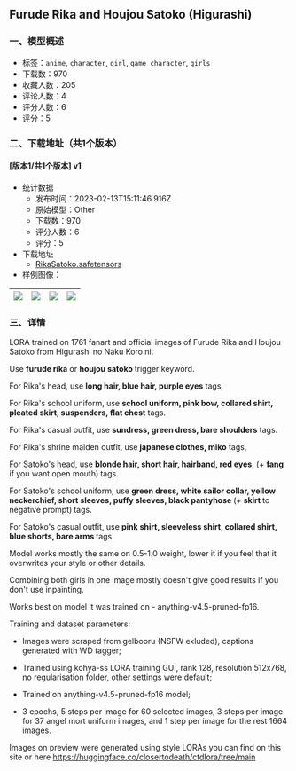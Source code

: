 ## Furude Rika and Houjou Satoko (Higurashi)
### 一、模型概述

- 标签：`anime`, `character`, `girl`, `game character`, `girls`
- 下载数：970
- 收藏人数：205
- 评论人数：4
- 评分人数：6
- 评分：5

### 二、下载地址（共1个版本）

#### [版本1/共1个版本] v1

- 统计数据
  - 发布时间：2023-02-13T15:11:46.916Z
  - 原始模型：Other
  - 下载数：970
  - 评分人数：6
  - 评分：5
- 下载地址
  - [RikaSatoko.safetensors](https://civitai.com/api/download/models/9805)
- 样例图像：

| <img src="https://image.civitai.com/xG1nkqKTMzGDvpLrqFT7WA/4acc16ca-8864-4c6f-ab90-5d129988a200/width=450/95208.jpeg" /> | <img src="https://image.civitai.com/xG1nkqKTMzGDvpLrqFT7WA/edfd4e19-1a88-4c3b-4a62-6eae2d7bf400/width=450/95164.jpeg" /> | <img src="https://image.civitai.com/xG1nkqKTMzGDvpLrqFT7WA/e0edd6f0-4881-429e-8163-d7294ddf1a00/width=450/95163.jpeg" /> | <img src="https://image.civitai.com/xG1nkqKTMzGDvpLrqFT7WA/f6122599-a3b5-4fd6-dacf-d0775ed1a700/width=450/95162.jpeg" /> |
| ---- | ---- | ---- | ---- |


### 三、详情
<p>LORA trained on 1761 fanart and official images of Furude Rika and Houjou Satoko from Higurashi no Naku Koro ni.</p><p>Use <strong>furude rika</strong> or <strong>houjou satoko </strong>trigger keyword.</p><p>For Rika's head, use <strong>long hair, blue hair, purple eyes</strong> tags,</p><p>For Rika's school uniform, use <strong>school uniform, pink bow, collared shirt, pleated skirt, suspenders, flat chest</strong> tags.</p><p>For Rika's casual outfit, use <strong>sundress, green dress, bare shoulders</strong> tags.</p><p>For Rika's shrine maiden outfit, use<strong> japanese clothes, miko</strong> tags,</p><p>For Satoko's head, use <strong>blonde hair, short hair, hairband, red eyes</strong>, (+ <strong>fang </strong>if you want open mouth)<strong> </strong>tags.</p><p>For Satoko's school uniform, use <strong>green dress, white sailor collar, yellow neckerchief, short sleeves, puffy sleeves, black pantyhose </strong>(+ <strong>skirt </strong>to negative prompt)<strong> </strong>tags.</p><p>For Satoko's casual outfit, use <strong>pink shirt, sleeveless shirt, collared shirt, blue shorts, bare arms </strong>tags.</p><p>Model works mostly the same on 0.5-1.0 weight, lower it if you feel that it overwrites your style or other details.</p><p>Combining both girls in one image mostly doesn't give good results if you don't use inpainting.</p><p>Works best on model it was trained on - anything-v4.5-pruned-fp16.</p><p>Training and dataset parameters:</p><ul><li><p>Images were scraped from gelbooru (NSFW exluded), captions generated with WD tagger;</p></li><li><p>Trained using kohya-ss LORA training GUI, rank 128, resolution 512x768, no regularisation folder, other settings were default;</p></li><li><p>Trained on anything-v4.5-pruned-fp16 model;</p></li><li><p>3 epochs, 5 steps per image for 60 selected images, 3 steps per image for 37 angel mort uniform images, and 1 step per image for the rest 1664 images.</p></li></ul><p>Images on preview were generated using style LORAs you can find on this site or here <a target="_blank" rel="ugc" href="https://huggingface.co/closertodeath/ctdlora/tree/main">https://huggingface.co/closertodeath/ctdlora/tree/main</a></p>